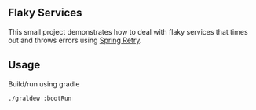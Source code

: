 Flaky Services
--------------

This small project demonstrates how to deal with flaky services that times out and throws errors using [Spring Retry](https://github.com/spring-projects/spring-retry).

## Usage

Build/run using gradle

```bash
./graldew :bootRun
```
